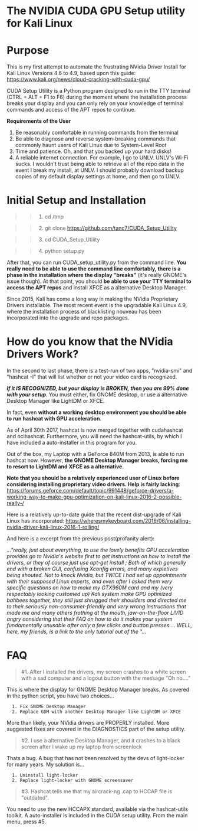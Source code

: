# The NVIDIA CUDA GPU Setup utility for Kali Linux
# Purpose
This is my first attempt to automate the frustrating NVidia Driver Install for Kali Linux Versions 4.6 to 4.9, based upon this guide:
https://www.kali.org/news/cloud-cracking-with-cuda-gpu/

CUDA Setup Utility is a Python program designed to run in the TTY terminal (CTRL + ALT + F1 to F6) during the moment where the installation process breaks your display and you can only rely on your knowledge of terminal commands and access of the APT repos to continue.

**Requirements of the User**
1. Be reasonably comfortable in running commands from the terminal
2. Be able to diagnose and reverse system-breaking commands that commonly haunt users of Kali Linux due to System-Level Root
3. Time and patience. Oh, and that you backed up your hard disks!
4. A reliable internet connection. For example, I go to UNLV. UNLV's Wi-Fi sucks. I wouldn't trust being able to retrieve all of the repo data in the event I break my install, at UNLV. I should probably download backup copies of my default display settings at home, and then go to UNLV.

# Initial Setup and Installation

>>1. cd /tmp

>>2. git clone https://github.com/tanc7/CUDA_Setup_Utility

>>3. cd CUDA_Setup_Utility

>>4. python setup.py

After that, you can run CUDA_setup_utility.py from the command line. **You really need to be able to use the command line comfortably, there is a phase in the installation where the display "breaks"** (it's really GNOME's issue though). At that point, you should **be able to use your TTY terminal to access the APT repos** and install XFCE as a alternative Desktop Manager. 

Since 2015, Kali has come a long way in making the NVidia Proprietary Drivers installable. The most recent event is the upgradable Kali Linux 4.9, where the installation process of blacklisting nouveau has been incorporated into the upgrade and repo packages.

# How do you know that the NVidia Drivers Work?

In the second to last phase, there is a test-run of two apps, "nvidia-smi" and "hashcat -I" 
that will list whether or not your video card is recognized. 

***If it IS RECOGNIZED, but your display is BROKEN, then you are 99% done with your setup***. You must either, fix GNOME desktop, or use a alternative Desktop Manager like LightDM or XFCE.

In fact, even **without a working desktop environment you should be able to run hashcat with GPU acceleration**. 

As of April 30th 2017, hashcat is now merged together with cudahashcat and oclhashcat. Furthermore, you will need the hashcat-utils, by which I have included a auto-installer in this program for you.

Out of the box, my Laptop with a GeForce 840M from 2013, is able to run hashcat now. 
However, **the GNOME Desktop Manager breaks, forcing me to resort to LightDM and XFCE as a alternative.**

**Note that you should be a relatively experienced user of Linux before considering installing proprietary video drivers. Help is fairly lacking**: https://forums.geforce.com/default/topic/991448/geforce-drivers/a-working-way-to-make-gpu-optimization-on-kali-linux-2016-2-possible-really-/

Here is a relatively up-to-date guide that the recent dist-upgrade of Kali Linux has incorporated: https://wheresmykeyboard.com/2016/06/installing-nvidia-driver-kali-linux-2016-1-rolling/

And here is a excerpt from the previous post(profanity alert):

*..."really, just about everything, to use the lovely benefits GPU acceleration provides go to Nvidia's website first to get instructions on how to install the drivers, or they of course just use apt-get install ; Both of which generally end with a broken GUI, confusing Xconfig errors, and many expletives being shouted.
Not to knock Nvidia, but TWICE I had set up appointments with their supposed Linux experts, and even after I asked them very specific questions on how to make my GTX960M card and my (very respectably looking customed up) Kali system make GPU optimized bahbees together, they still just shrugged their shoulders and directed me to their seriously non-consumer-friendly and very wrong instructions that made me and many others frothing at the mouth, jaw-on-the-floor LIVID angry considering that their FAQ on how to do it makes your system fundamentally unusable after only a few clicks and button presses....
WELL, here, my friends, is a link to the only tutorial out of the "...*


# FAQ

>#1. After I installed the drivers, my screen crashes to a white screen with a sad computer and a logout button with the message "Oh no...."

This is where the display for GNOME Desktop Manager breaks. As covered in the python script, you have two choices...

      1. Fix GNOME Desktop Manager
      2. Replace GDM with another Desktop Manager like LightDM or XFCE

More than likely, your NVidia drivers are PROPERLY installed. More suggested fixes are covered in the DIAGNOSTICS part of the setup utility.

>#2. I use a alternative Desktop Manager, and it crashes to a black screen after I wake up my laptop from screenlock

Thats a bug. A bug that has not been resolved by the devs of light-locker for many years. My solution is...

      1. Uninstall light-locker
      2. Replace light-locker with GNOME screensaver

>#3. Hashcat tells me that my aircrack-ng .cap to HCCAP file is "outdated".

You need to use the new HCCAPX standard, available via the hashcat-utils toolkit. A auto-installer is included in the CUDA setup utility. From the main menu, press #5.
